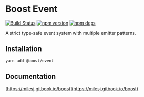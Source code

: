 # Boost Event

[![Build Status](https://travis-ci.org/milesj/boost.svg?branch=master)](https://travis-ci.org/milesj/boost)
[![npm version](https://badge.fury.io/js/%40boost%event.svg)](https://www.npmjs.com/package/@boost/event)
[![npm deps](https://david-dm.org/milesj/boost.svg?path=packages/event)](https://www.npmjs.com/package/@boost/event)

A strict type-safe event system with multiple emitter patterns.

## Installation

```
yarn add @boost/event
```

## Documentation

[https://milesj.gitbook.io/boost](https://milesj.gitbook.io/boost)
